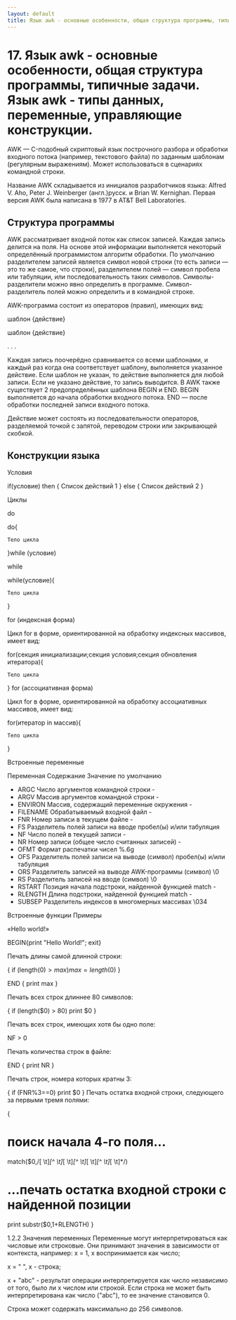```yaml
---
layout: default
title: Язык awk - основные особенности, общая структура программы, типичные задачи. Язык awk - типы данных, переменные, управляющие конструкции.
---
```


# 17. Язык awk - основные особенности, общая структура программы, типичные задачи. Язык awk - типы данных, переменные, управляющие конструкции.

AWK — C-подобный скриптовый язык построчного разбора и обработки входного потока (например, текстового файла) по заданным шаблонам (регулярным выражениям). Может использоваться в сценариях командной строки.

Название AWK складывается из инициалов разработчиков языка: Alfred V. Aho, Peter J. Weinberger (англ.)русск. и Brian W. Kernighan. Первая версия AWK была написана в 1977 в AT&T Bell Laboratories.


## Структура программы

AWK рассматривает входной поток как список записей. Каждая запись делится на поля. На основе этой информации выполняется некоторый определённый программистом алгоритм обработки. По умолчанию разделителем записей является символ новой строки (то есть записи — это то же самое, что строки), разделителем полей — символ пробела или табуляции, или последовательность таких символов. Символы-разделители можно явно определить в программе. Символ-разделитель полей можно определить и в командной строке.

AWK-программа состоит из операторов (правил), имеющих вид:

шаблон {действие}

шаблон {действие}

. . .

Каждая запись поочерёдно сравнивается со всеми шаблонами, и каждый раз когда она соответствует шаблону, выполняется указанное действие. Если шаблон не указан, то действие выполняется для любой записи. Если не указано действие, то запись выводится. В AWK также существует 2 предопределённых шаблона BEGIN и END. BEGIN выполняется до начала обработки входного потока. END — после обработки последней записи входного потока.

Действие может состоять из последовательности операторов, разделяемой точкой с запятой, переводом строки или закрывающей скобкой.

## Конструкции языка

Условия

if(условие)
then
  {
   Список действий 1
  }
else
  {
   Список действий 2
  }

Циклы

do

do{

    Тело цикла
    
}while (условие)

while

while(условие){

    Тело цикла
    
}


for (индексная форма)

Цикл for в форме, ориентированной на обработку индексных массивов, имеет вид:

for(секция инициализации;секция условия;секция обновления итератора){

    Тело цикла
    
}
for (ассоциативная форма)

Цикл for в форме, ориентированной на обработку ассоциативных массивов, имеет вид:

for(итератор in массив){

    Тело цикла
    
}

Встроенные переменные

Переменная	Содержание	Значение по умолчанию

* ARGC	Число аргументов командной строки	-
* ARGV	Массив аргументов командной строки	-
* ENVIRON	Массив, содержащий переменные окружения	-
* FILENAME	Обрабатываемый входной файл	-
* FNR	Номер записи в текущем файле	-
* FS	Разделитель полей записи на вводе	пробел(ы) и/или табуляция
* NF	Число полей в текущей записи	-
* NR	Номер записи (общее число считанных записей)	-
* OFMT	Формат распечатки чисел	%.6g
* OFS	Разделитель полей записи на выводе (символ)	пробел(ы) и/или табуляция
* ORS	Разделитель записей на выводе AWK-программы (символ)	\0
* RS	Разделитель записей на вводе (символ)	\0
* RSTART	Позиция начала подстроки, найденной функцией match	-
* RLENGTH	Длина подстроки, найденной функцией match	-
* SUBSEP	Разделитель индексов в многомерных массивах	\034

Встроенные функции
Примеры

«Hello world!»

BEGIN{print "Hello World!"; exit}

Печать длины самой длинной строки:

{ if (length($0) > max) max = length($0) }

END { print max }

Печать всех строк длиннее 80 символов:

{ if (length($0) > 80) print $0 }

Печать всех строк, имеющих хотя бы одно поле:

NF > 0

Печать количества строк в файле:

END { print NR }

Печать строк, номера которых кратны 3:

{ if (FNR%3==0) print $0 }
Печать остатка входной строки, следующего за первыми тремя полями:

{
   # поиск начала 4-го поля...
   match($0,/[ \t]*[^ \t]*[ \t]*[^ \t]*[ \t]*[^ \t]*[ \t]*/)
   # ...печать остатка входной строки с найденной позиции
   print substr($0,1+RLENGTH)
}

1.2.2 Значения переменных
Переменные могут интерпретироваться как числовые или строковые. Они принимают значения в зависимости от контекста, например:
x = 1, x воспринимается как число;

x = " ", x - строка;

x + "abc" - результат операции интерпретируется как число независимо от того, было ли х числом или строкой. Если строка не может быть интерпретирована как число ("abc"), то ее значение становится 0.

Строка может содержать максимально до 256 символов.